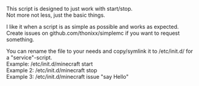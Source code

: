 This script is designed to just work with start/stop.  
Not more not less, just the basic things.

I like it when a script is as simple as possible and works as expected.  
Create issues on github.com/thonixx/simplemc if you want to request something.

You can rename the file to your needs and copy/symlink it to /etc/init.d/ for a "service"-script.  
Example: /etc/init.d/minecraft start  
Example 2: /etc/init.d/minecraft stop  
Example 3: /etc/init.d/minecraft issue "say Hello"
